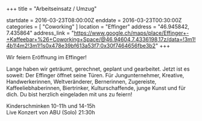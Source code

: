 +++
title = "Arbeitseinsatz / Umzug"

startdate = 2016-03-23T08:00:00Z
enddate = 2016-03-23T00:30:00Z
categories = [ "Coworking" ]
location = "Effinger"
address = "46.945842, 7.435864"
address_link = "https://www.google.ch/maps/place/Effinger+-+Kaffeebar+%26+Coworking+Space/@46.94604,7.4336198,17z/data=!3m1!4b1!4m2!3m1!1s0x478e39bf613a53f7:0x30f7464656fbe3b2"
+++

Wir feiern Eröffnung im Effinger!

Lange haben wir geträumt, gerechnet, geplant und gearbeitet. Jetzt ist es soweit: Der Effinger öffnet seine Türen. Für Jungunternehmer, Kreative, Handwerkerinnen, Weltveränderer, Bernerinnen, Zugereiste, Kaffeeliebhaberinnen, Biertrinker, Kulturschaffende, junge Kunst und für dich. Du bist herzlich eingeladen mit uns zu feiern!

Kinderschminken 10-11h und 14-15h   
Live Konzert von ABU (Solo) 21:30h